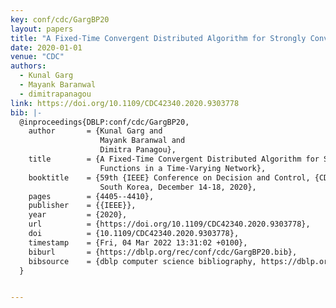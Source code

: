 ```yaml
---
key: conf/cdc/GargBP20
layout: papers
title: "A Fixed-Time Convergent Distributed Algorithm for Strongly Convex Functions in a Time-Varying Network."
date: 2020-01-01
venue: "CDC"
authors:
  - Kunal Garg
  - Mayank Baranwal
  - dimitrapanagou
link: https://doi.org/10.1109/CDC42340.2020.9303778
bib: |-
  @inproceedings{DBLP:conf/cdc/GargBP20,
    author       = {Kunal Garg and
                    Mayank Baranwal and
                    Dimitra Panagou},
    title        = {A Fixed-Time Convergent Distributed Algorithm for Strongly Convex
                    Functions in a Time-Varying Network},
    booktitle    = {59th {IEEE} Conference on Decision and Control, {CDC} 2020, Jeju Island,
                    South Korea, December 14-18, 2020},
    pages        = {4405--4410},
    publisher    = {{IEEE}},
    year         = {2020},
    url          = {https://doi.org/10.1109/CDC42340.2020.9303778},
    doi          = {10.1109/CDC42340.2020.9303778},
    timestamp    = {Fri, 04 Mar 2022 13:31:02 +0100},
    biburl       = {https://dblp.org/rec/conf/cdc/GargBP20.bib},
    bibsource    = {dblp computer science bibliography, https://dblp.org}
  }


---
```


